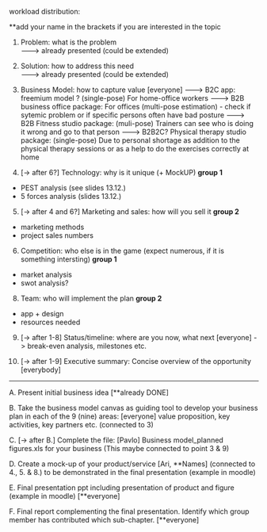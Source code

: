 workload distribution: 

**add your name in the brackets if you are interested in the topic

1. Problem: what is the problem   
---> already presented (could be extended)

2. Solution: how to address this need  
 ---> already presented (could be extended)

3. Business Model: how to capture value [everyone]
---> B2C app: freemium model ? (single-pose) For home-office workers
---> B2B business office package: For offices (multi-pose estimation) - check if sytemic problem or if specific persons often have bad posture 
---> B2B Fitness studio package: (muli-pose) Trainers can see who is doing it wrong and go to that person 
---> B2B2C? Physical therapy studio package: (single-pose) Due to personal shortage as addition to the physical therapy sessions or as a help to do the exercises correctly at home

4. [-> after 6?] Technology: why is it unique (+ MockUP)  **group 1**
 * PEST analysis (see slides 13.12.)
 * 5 forces analysis (slides 13.12.)
    
5. [-> after 4 and 6?] Marketing and sales: how will you sell it   **group 2** 
 * marketing methods
 * project sales numbers
   
6. Competition: who else is in the game (expect numerous, if it is something intersting) **group 1** 
  * market analysis
  * swot analysis?

8. Team: who will implement the plan **group 2** 
 * app + design
 * resources needed
   
9. [-> after 1-8] Status/timeline: where are you now, what next [everyone]  -> break-even analysis, milestones etc.

10. [-> after 1-9] Executive summary: Concise overview of the opportunity  [everybody]

_______________________________________________________________________________________________________
A. Present initial business idea [**already DONE]

B. Take the business model canvas 
as guiding tool to develop your business
plan in each of the 9 (nine) areas: [everyone]
value proposition, key activities, key partners etc.
(connected to 3)

C. [-> after B.] Complete the file: [Pavlo]
Business model_planned figures.xls for your business
(This maybe connected to point 3 & 9)

D. Create a mock-up of your product/service [Ari, **Names] (connected to 4., 5. & 8.)
to be demonstrated in the final presentation (example in moodle)

E. Final presentation ppt including presentation of product and figure (example in moodle) [**everyone]

F. Final report complementing the final presentation. Identify which group member has contributed which sub-chapter. [**everyone]
